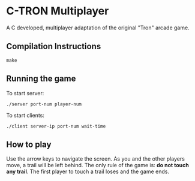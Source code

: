 # C-TRON Multiplayer
A C developed, multiplayer adaptation of the original "Tron" arcade game.

## Compilation Instructions
    make

## Running the game
To start server:

    ./server port-num player-num

To start clients:

    ./client server-ip port-num wait-time

## How to play
Use the arrow keys to navigate the screen. As you and the other players move, a trail will be left behind. The only rule of the game is: **do not touch any trail**. The first player to touch a trail loses and the game ends.